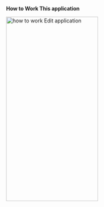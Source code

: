 <b><strong>How to Work This application</strong></b>


<img alt="how to work Edit application" width="250" height="500" src="https://media.giphy.com/media/v1.Y2lkPTc5MGI3NjExanA3Y2NtejBxeTRjOGQ5b2YzMnFhNW5yM3YyY3hhdG9pMHUxNGs4ciZlcD12MV9pbnRlcm5hbF9naWZfYnlfaWQmY3Q9Zw/QYaSUu5uAEicWZh2Qm/giphy.gif">
